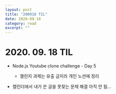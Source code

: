 ```yaml
---
layout: post
title: "200918 TIL" 
date: 2020-09-18
category: read 
excerpt: ""
---
```


# 2020. 09. 18 TIL

* Node.js Youtube clone challenge - Day 5
  
  * 챌린지 과제는 유출 금지라 개인 노션에 정리
  
* 캘린더에서 내가 쓴 글을 못찾는 문제 해결 아직 안 됨...

<br><br>